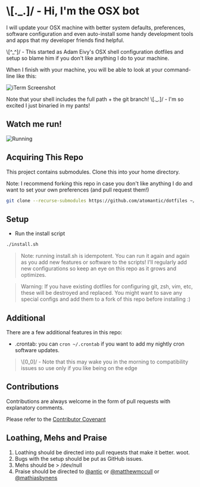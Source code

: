 # \\[._.]/ - Hi, I'm the OSX bot

I will update your OSX machine with better system defaults, preferences, software configuration and even auto-install some handy development tools and apps that my developer friends find helpful.

\\[^_^]/ - This started as Adam Eivy's OSX shell configuration dotfiles and setup so blame him if you don't like anything I do to your machine.

When I finish with your machine, you will be able to look at your command-line like this:

![iTerm Screenshot](https://raw.githubusercontent.com/atomantic/dotfiles/master/img/dotfiles.png)

Note that your shell includes the full path + the git branch!
\\[._.]/ - I'm so excited I just binaried in my pants!

## Watch me run!
![Running](http://media.giphy.com/media/ToMjGplenNcvja2RUf6/giphy.gif)

## Acquiring This Repo
This project contains submodules. Clone this into your home directory.

Note: I recommend forking this repo in case you don't like anything I do and want to set your own preferences (and pull request them!)
```bash
git clone --recurse-submodules https://github.com/atomantic/dotfiles ~/.dotfiles
```
## Setup

- Run the install script
```bash
./install.sh
```

> Note: running install.sh is idempotent. You can run it again and again as you add new features or software to the scripts! I'll regularly add new configurations so keep an eye on this repo as it grows and optimizes.

> Warning: If you have existing dotfiles for configuring git, zsh, vim, etc, these will be destroyed and replaced. You might want to save any special configs and add them to a fork of this repo before installing :)

## Additional

There are a few additional features in this repo:

- .crontab: you can `cron ~/.crontab` if you want to add my nightly cron software updates.

> \\[0_0]/ - Note that this may wake you in the morning to compatibility issues so use only if you like being on the edge

## Contributions
Contributions are always welcome in the form of pull requests with explanatory comments.

Please refer to the [Contributor Covenant](https://github.com/atomantic/dotfiles/blob/master/CODE_OF_CONDUCT.md)

## Loathing, Mehs and Praise
1. Loathing should be directed into pull requests that make it better. woot.
2. Bugs with the setup should be put as GitHub issues.
3. Mehs should be > /dev/null
4. Praise should be directed to [@antic](http://twitter.com/antic) or [@matthewmccull](http://twitter.com/matthewmccull) or [@mathiasbynens](https://github.com/mathiasbynens/dotfiles)